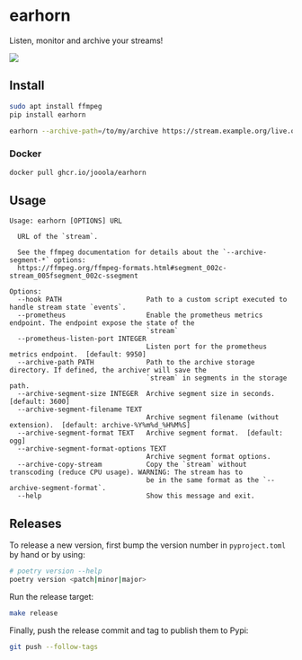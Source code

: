 # earhorn

Listen, monitor and archive your streams!

[![](https://mermaid.ink/svg/eyJjb2RlIjoic3RhdGVEaWFncmFtLXYyXG4gICAgc3RhdGUgXCJTdGFydCBldmVudCBoYW5kbGVyXCIgYXMgc3RhcnRfaGFuZGxlclxuICAgIFsqXSAtLT4gc3RhcnRfaGFuZGxlclxuXG4gICAgc3RhdGUgXCJDaGVjayByZW1vdGUgc3RyZWFtXCIgYXMgY2hlY2tfc3RyZWFtXG4gICAgc3RhcnRfaGFuZGxlciAtLT4gY2hlY2tfc3RyZWFtXG5cbiAgICBzdGF0ZSBpZl9zdHJlYW1fb2sgPDxjaG9pY2U-PlxuICAgIHN0YXRlIHN0YXJ0IDw8Zm9yaz4-XG4gICAgY2hlY2tfc3RyZWFtIC0tPiBpZl9zdHJlYW1fb2s6IElzIHRoZSBzdHJlYW0gb2sgP1xuXG4gICAgaWZfc3RyZWFtX29rIC0tPiBzdGFydDogWWVzXG4gICAgc3RhdGUgXCJTdGFydCBsaXN0ZW5lclwiIGFzIHN0YXJ0X2xpc3RlbmVyXG4gICAgc3RhdGUgXCJTdGFydCByZWNvcmRlclwiIGFzIHN0YXJ0X3JlY29yZGVyXG4gICAgc3RhcnQgLS0-IHN0YXJ0X2xpc3RlbmVyXG4gICAgc3RhcnQgLS0-IHN0YXJ0X3JlY29yZGVyXG5cbiAgICBzdGF0ZSBcIlNlbmQgZXJyb3IgdG8gZXZlbnQgaGFuZGxlclwiIGFzIHNlbmRfZXJyb3JcbiAgICBzdGF0ZSBcIldhaXQgZm9yIDUgc2Vjb25kc1wiIGFzIHdhaXRfc3RyZWFtX29rXG4gICAgaWZfc3RyZWFtX29rIC0tPiBzZW5kX2Vycm9yOiBOb1xuICAgIHNlbmRfZXJyb3IgLS0-IHdhaXRfc3RyZWFtX29rXG4gICAgd2FpdF9zdHJlYW1fb2sgLS0-IGNoZWNrX3N0cmVhbVxuXG4gICAgc3RhdGUgXCJSdW4gKHVudGlsIGV4aXQgb3IgZXJyb3IgcmFpc2VkKVwiIGFzIHJ1bm5pbmdcbiAgICBzdGFydF9saXN0ZW5lciAtLT4gcnVubmluZ1xuICAgIHN0YXJ0X3JlY29yZGVyIC0tPiBydW5uaW5nXG5cbiAgICBydW5uaW5nIC0tPiBjaGVja19zdHJlYW06IEVycm9yIHJhaXNlZFxuXG4gICAgcnVubmluZyAtLT4gWypdIiwibWVybWFpZCI6eyJ0aGVtZSI6ImRlZmF1bHQifSwidXBkYXRlRWRpdG9yIjpmYWxzZSwiYXV0b1N5bmMiOnRydWUsInVwZGF0ZURpYWdyYW0iOmZhbHNlfQ)](https://mermaid.live/edit#eyJjb2RlIjoic3RhdGVEaWFncmFtLXYyXG4gICAgc3RhdGUgXCJTdGFydCBldmVudCBoYW5kbGVyXCIgYXMgc3RhcnRfaGFuZGxlclxuICAgIFsqXSAtLT4gc3RhcnRfaGFuZGxlclxuXG4gICAgc3RhdGUgXCJDaGVjayByZW1vdGUgc3RyZWFtXCIgYXMgY2hlY2tfc3RyZWFtXG4gICAgc3RhcnRfaGFuZGxlciAtLT4gY2hlY2tfc3RyZWFtXG5cbiAgICBzdGF0ZSBpZl9zdHJlYW1fb2sgPDxjaG9pY2U-PlxuICAgIHN0YXRlIHN0YXJ0IDw8Zm9yaz4-XG4gICAgY2hlY2tfc3RyZWFtIC0tPiBpZl9zdHJlYW1fb2s6IElzIHRoZSBzdHJlYW0gb2sgP1xuXG4gICAgaWZfc3RyZWFtX29rIC0tPiBzdGFydDogWWVzXG4gICAgc3RhdGUgXCJTdGFydCBsaXN0ZW5lclwiIGFzIHN0YXJ0X2xpc3RlbmVyXG4gICAgc3RhdGUgXCJTdGFydCByZWNvcmRlclwiIGFzIHN0YXJ0X3JlY29yZGVyXG4gICAgc3RhcnQgLS0-IHN0YXJ0X2xpc3RlbmVyXG4gICAgc3RhcnQgLS0-IHN0YXJ0X3JlY29yZGVyXG5cbiAgICBzdGF0ZSBcIlNlbmQgZXJyb3IgdG8gZXZlbnQgaGFuZGxlclwiIGFzIHNlbmRfZXJyb3JcbiAgICBzdGF0ZSBcIldhaXQgZm9yIDUgc2Vjb25kc1wiIGFzIHdhaXRfc3RyZWFtX29rXG4gICAgaWZfc3RyZWFtX29rIC0tPiBzZW5kX2Vycm9yOiBOb1xuICAgIHNlbmRfZXJyb3IgLS0-IHdhaXRfc3RyZWFtX29rXG4gICAgd2FpdF9zdHJlYW1fb2sgLS0-IGNoZWNrX3N0cmVhbVxuXG4gICAgc3RhdGUgXCJSdW4gKHVudGlsIGV4aXQgb3IgZXJyb3IgcmFpc2VkKVwiIGFzIHJ1bm5pbmdcbiAgICBzdGFydF9saXN0ZW5lciAtLT4gcnVubmluZ1xuICAgIHN0YXJ0X3JlY29yZGVyIC0tPiBydW5uaW5nXG5cbiAgICBydW5uaW5nIC0tPiBjaGVja19zdHJlYW06IEVycm9yIHJhaXNlZFxuXG4gICAgcnVubmluZyAtLT4gWypdIiwibWVybWFpZCI6IntcbiAgXCJ0aGVtZVwiOiBcImRlZmF1bHRcIlxufSIsInVwZGF0ZUVkaXRvciI6ZmFsc2UsImF1dG9TeW5jIjp0cnVlLCJ1cGRhdGVEaWFncmFtIjpmYWxzZX0)

## Install

```sh
sudo apt install ffmpeg
pip install earhorn
```

```sh
earhorn --archive-path=/to/my/archive https://stream.example.org/live.ogg
```

### Docker

```sh
docker pull ghcr.io/jooola/earhorn
```

## Usage

```
Usage: earhorn [OPTIONS] URL

  URL of the `stream`.

  See the ffmpeg documentation for details about the `--archive-segment-*` options:
  https://ffmpeg.org/ffmpeg-formats.html#segment_002c-stream_005fsegment_002c-ssegment

Options:
  --hook PATH                     Path to a custom script executed to handle stream state `events`.
  --prometheus                    Enable the prometheus metrics endpoint. The endpoint expose the state of the
                                  `stream`
  --prometheus-listen-port INTEGER
                                  Listen port for the prometheus metrics endpoint.  [default: 9950]
  --archive-path PATH             Path to the archive storage directory. If defined, the archiver will save the
                                  `stream` in segments in the storage path.
  --archive-segment-size INTEGER  Archive segment size in seconds.  [default: 3600]
  --archive-segment-filename TEXT
                                  Archive segment filename (without extension).  [default: archive-%Y%m%d_%H%M%S]
  --archive-segment-format TEXT   Archive segment format.  [default: ogg]
  --archive-segment-format-options TEXT
                                  Archive segment format options.
  --archive-copy-stream           Copy the `stream` without transcoding (reduce CPU usage). WARNING: The stream has to
                                  be in the same format as the `--archive-segment-format`.
  --help                          Show this message and exit.

```

## Releases

To release a new version, first bump the version number in `pyproject.toml` by hand or by using:

```sh
# poetry version --help
poetry version <patch|minor|major>
```

Run the release target:

```sh
make release
```

Finally, push the release commit and tag to publish them to Pypi:

```sh
git push --follow-tags
```
